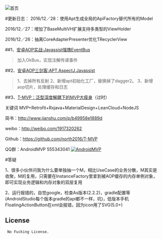 
![首页](app.gif)

#更新日志：
2016/12／28：使用Apt生成全局的ApiFactory替代所有的Model

2016/12／27：增加了BaseMultiVH扩展支持多类型的ViewHolder

2016/12／26：抽离CoreAdapterPresenter优化TRecyclerView

##1、[安卓AOP实战:Javassist强撸EventBus](http://www.jianshu.com/p/33d8a3165b07)
>加入OkBus，实现注解传递事件

##2、[安卓AOP三剑客:APT,AspectJ,Javassist](http://www.jianshu.com/p/dca3e2c8608a)
>1、去掉所有反射
>2、新增apt初始化工厂，替换掉了dagger2。
>3、新增aop切片，处理缓存和日志

##3、[T-MVP：泛型深度解耦下的MVP大瘦身](http://www.jianshu.com/p/b49958e1889d)（过时）


关键词 MVP+Retrofit+Rxjava+MaterialDesign+LeanCloud+NodeJS

简书：http://www.jianshu.com/p/b49958e1889d

weibo：http://weibo.com/1917320262

Github：https://github.com/north2016/T-MVP

QQ群：AndroidMVP   555343041 <a target="_blank" href="http://shang.qq.com/wpa/qunwpa?idkey=14f9009a0276624f6abf3221fe131c57ff05b70b5b4b922ed2c4aa4156155e73"><img border="0" src="http://pub.idqqimg.com/wpa/images/group.png" alt="AndroidMVP" title="AndroidMVP"></a>

#答疑

1、很多小伙伴问我为什么要单独抽一个M，相比UseCase的业务分散，M其实是收聚，M的复用，只需要在InstanceFactory里拿到被AOP缓存的内存单例对象，即可实现业务逻辑和内存对象的双层复用


2、运行报错的，自觉google，检查As版本(2.2.2)，gradle配置等(AndroidStudio每个版本gradle的api都不一样，坑)，低版本手机FloatingActionButton在xml会报错，因为icon用了SVG(5.0+)

## License

```
 No Fucking License.  
```

